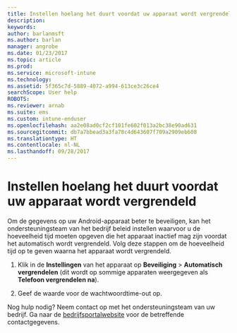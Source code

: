 ```yaml
---
title: Instellen hoelang het duurt voordat uw apparaat wordt vergrendeld | Microsoft Docs
description: 
keywords: 
author: barlanmsft
ms.author: barlan
manager: angrobe
ms.date: 01/23/2017
ms.topic: article
ms.prod: 
ms.service: microsoft-intune
ms.technology: 
ms.assetid: 5f365c7d-5889-4072-a994-613ce3c26ce4
searchScope: User help
ROBOTS: 
ms.reviewer: arnab
ms.suite: ems
ms.custom: intune-enduser
ms.openlocfilehash: aa2e08ad0cf2cf101fe602f013a2bc38e90ad631
ms.sourcegitcommit: db7a7bbead3a3fa78c4d643607f709a2909eb608
ms.translationtype: HT
ms.contentlocale: nl-NL
ms.lasthandoff: 09/28/2017
---
```

# <a name="how-to-set-the-amount-of-time-before-your-device-is-locked"></a>Instellen hoelang het duurt voordat uw apparaat wordt vergrendeld

Om de gegevens op uw Android-apparaat beter te beveiligen, kan het ondersteuningsteam van het bedrijf beleid instellen waarvoor u de hoeveelheid tijd moeten opgeven die het apparaat inactief mag zijn voordat het automatisch wordt vergrendeld. Volg deze stappen om de hoeveelheid tijd op te geven waarna het apparaat wordt vergrendeld.

1.  Klik in de **Instellingen** van het apparaat op **Beveiliging** &gt; **Automatisch vergrendelen** (dit wordt op sommige apparaten weergegeven als **Telefoon vergrendelen na**).

2.  Geef de waarde voor de wachtwoordtime-out op.

Nog hulp nodig? Neem contact op met het ondersteuningsteam van uw bedrijf. Ga naar de [bedrijfsportalwebsite](https://portal.manage.microsoft.com) voor de betreffende contactgegevens.
